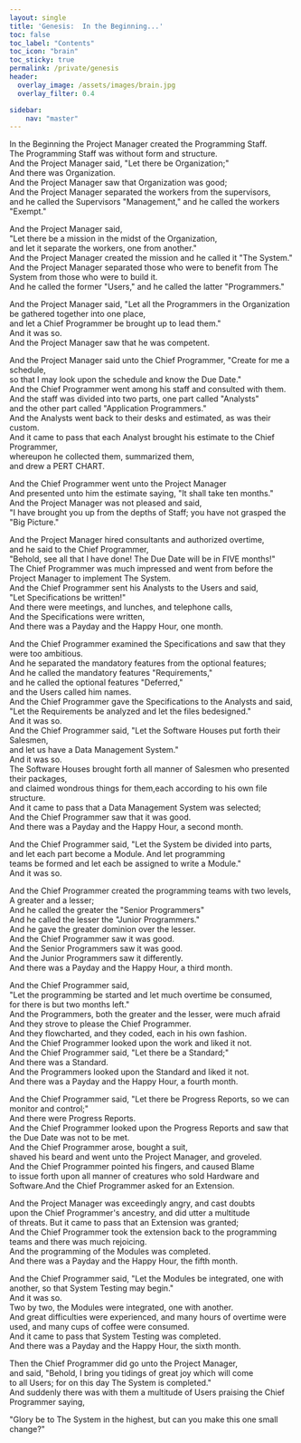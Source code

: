 ```yaml
---
layout: single
title: 'Genesis:  In the Beginning...'
toc: false
toc_label: "Contents"
toc_icon: "brain"
toc_sticky: true
permalink: /private/genesis
header:
  overlay_image: /assets/images/brain.jpg
  overlay_filter: 0.4

sidebar:
    nav: "master"
---
```


In the Beginning the Project Manager created the Programming Staff.<br>
The Programming Staff was without form and structure.<br>
And the Project Manager said, "Let there be Organization;"<br>
And there was Organization.<br>
And the Project Manager saw that Organization was good;<br>
And the Project Manager separated the workers from the supervisors,<br>
and he called the Supervisors "Management," and he called the workers
"Exempt."

And the Project Manager said, <br>
"Let there be a mission in the midst of the Organization,<br>
and let it separate the workers, one from another."<br>
And the Project Manager created the mission and he called it "The System."<br>
And the Project Manager separated those who were to benefit from The System from those who were to build it.<br>
And he called the former "Users," and he called the latter "Programmers."<br>

And the Project Manager said, "Let all the Programmers in the Organization be gathered together into one place,<br>
and let a Chief Programmer be brought up to lead them."<br>
And it was so.<br>
And the Project Manager saw that he was competent.<br>

And the Project Manager said unto the Chief Programmer, "Create for me a schedule,<br>
so that I may look upon the schedule and know the Due Date."<br>
And the Chief Programmer went among his staff and consulted with them.<br>
And the staff was divided into two parts, one part called "Analysts"<br>
and the other part called "Application Programmers."<br>
And the Analysts went back to their desks and estimated, as was their custom.<br>
And it came to pass that each Analyst brought his estimate to the Chief Programmer, <br>
whereupon he collected them, summarized them,<br>
and drew a PERT CHART.

And the Chief Programmer went unto the Project Manager <br>
And presented unto him the estimate saying, "It shall take ten months."<br>
And the Project Manager was not pleased and said, <br>
"I have brought you up from the depths of Staff; you have not grasped the "Big Picture."<br>

And the Project Manager hired consultants and authorized overtime,<br>
and he said to the Chief Programmer,<br>
"Behold, see all that I have done!  The Due Date will be in FIVE months!"<br>
The Chief Programmer was much impressed and went from before the Project Manager to implement The System.<br>
And the Chief Programmer sent his Analysts to the Users and said,<br>
"Let Specifications be written!"<br>
And there were meetings, and lunches, and telephone calls,<br>
And the Specifications were written,<br>
And there was a Payday and the Happy Hour, one month.<br>

And the Chief Programmer examined the Specifications and saw that they were too ambitious.<br>
And he separated the mandatory features from the optional features;<br>
And he called the mandatory features "Requirements,"<br>
and he called the optional features "Deferred,"<br>
and the Users called him names.<br>
And the Chief Programmer gave the Specifications to the Analysts and said,<br>
"Let the Requirements be analyzed and let the files bedesigned."<br>
And it was so.<br>
And the Chief Programmer said, "Let the Software Houses put forth their Salesmen, <br>
and let us have a Data Management System."<br>
And it was so.<br>
The Software Houses brought forth all manner of Salesmen who presented their packages,<br>
and claimed wondrous things for them,each according to his own file structure.<br>
And it came to pass that a Data Management System was selected;<br>
And the Chief Programmer saw that it was good.<br>
And there was a Payday and the Happy Hour, a second month.<br>

And the Chief Programmer said, "Let the System be divided into parts, <br>
and let each part become a Module.  And let programming<br>
teams be formed and let each be assigned to write a Module."<br>
And it was so.

And the Chief Programmer created the programming teams with two levels,<br>
A greater and a lesser; <br>
And he called the greater the "Senior Programmers" <br>
And he called the lesser the "Junior Programmers."<br>
And he gave the greater dominion over the lesser.<br>
And the Chief Programmer saw it was good.<br>
And the Senior Programmers saw it was good.<br>
And the Junior Programmers saw it differently.<br>
And there was a Payday and the Happy Hour, a third month.<br>

And the Chief Programmer said, <br>
"Let the programming be started and let much overtime be consumed, <br>
for there is but two months left."<br>
And the Programmers, both the greater and the lesser, were much afraid <br>
And they strove to please the Chief Programmer.<br>
And they flowcharted, and they coded, each in his own fashion.<br>
And the Chief Programmer looked upon the work and liked it not.<br>
And the Chief Programmer said, "Let there be a Standard;"<br>
And there was a Standard.<br>
And the Programmers looked upon the Standard and liked it not.<br>
And there was a Payday and the Happy Hour, a fourth month.<br>

And the Chief Programmer said, "Let there be Progress Reports, so we can monitor and control;"<br>
And there were Progress Reports.<br>
And the Chief Programmer looked upon the Progress Reports and saw that the Due Date was not to be met.<br>
And the Chief Programmer arose, bought a suit,<br>
shaved his beard and went unto the Project Manager, and groveled.<br>
And the Chief Programmer pointed his fingers, and caused Blame<br>
to issue forth upon all manner of creatures who sold Hardware and<br>
Software.And the Chief Programmer asked for an Extension.<br>

And the Project Manager was exceedingly angry, and cast doubts<br>
upon the Chief Programmer's ancestry, and did utter a multitude<br>
of threats.  But it came to pass that an Extension was granted;<br>
And the Chief Programmer took the extension back to the programming teams and there was much rejoicing.<br>
And the programming of the Modules was completed.<br>
And there was a Payday and the Happy Hour, the fifth month.

And the Chief Programmer said, "Let the Modules be integrated, one with another, so that System Testing may begin."<br>
And it was so.<br>
Two by two, the Modules were integrated, one with another.<br>
And great difficulties were experienced, and many hours of overtime were used, and many cups of coffee were consumed.<br>
And it came to pass that System Testing was completed.<br>
And there was a Payday and the Happy Hour, the sixth month.

Then the Chief Programmer did go unto the Project Manager,<br>
and said, "Behold, I bring you tidings of great joy which will come<br>
to all Users; for on this day The System is completed."<br>
And suddenly there was with them a multitude of Users praising the Chief Programmer saying,<br>

"Glory be to The System in the highest, but can you make this one small change?"
